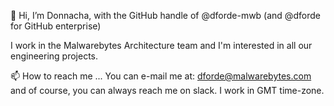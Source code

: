 👋 Hi, I’m Donnacha, with the GitHub handle of @dforde-mwb (and @dforde for GitHub enterprise)

I work in the Malwarebytes Architecture team and I'm interested in all our engineering projects.

📫 How to reach me ...
You can e-mail me at: dforde@malwarebytes.com and of course, you can always reach me on slack. I work in GMT time-zone. 

<!---
- 👀 I’m interested in ...
- 🌱 I’m currently learning ...
- 💞️ I’m looking to collaborate on ...

--->

<!---
dforde-mwb/dforde-mwb is a ✨ special ✨ repository because its `README.md` (this file) appears on your GitHub profile.
You can click the Preview link to take a look at your changes.
--->
